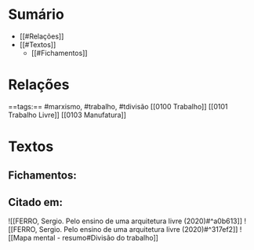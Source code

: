 # Sumário
- [[#Relações]]
- [[#Textos]]
	- [[#Fichamentos]]
# Relações
==tags:== #marxismo, #trabalho, #tdivisão 
[[0100 Trabalho]]
[[0101 Trabalho Livre]]
[[0103 Manufatura]]
# Textos 
## Fichamentos:
## Citado em: 
![[FERRO, Sergio. Pelo ensino de uma arquitetura livre (2020)#^a0b613]]
![[FERRO, Sergio. Pelo ensino de uma arquitetura livre (2020)#^317ef2]]
![[Mapa mental - resumo#Divisão do trabalho]]

